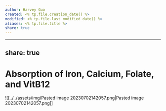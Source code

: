 ```yaml
---
author: Harvey Guo
created: <% tp.file.creation_date() %>
modified: <% tp.file.last_modified_date() %>
aliases: <% tp.file.title %>
share: true
---
```


---
share: true
---
# Absorption of Iron, Calcium, Folate, and VitB12
![[../../assets/img/Pasted image 20230702142057.png|Pasted image 20230702142057.png]]
